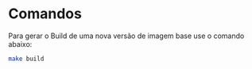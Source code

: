 # Comandos

Para gerar o Build de uma nova versão de imagem base use o comando abaixo:
```bash
make build
```
